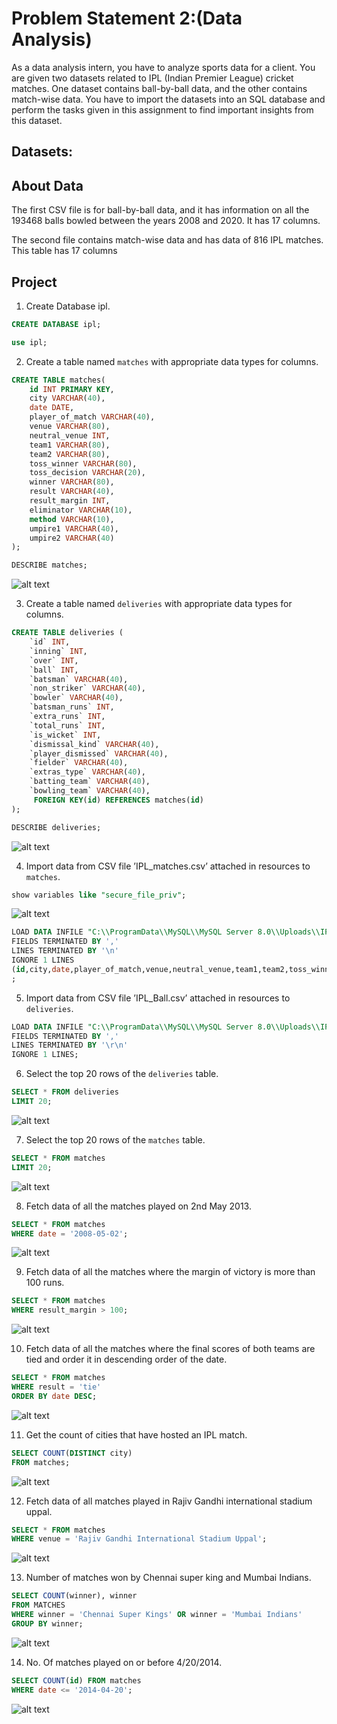 # Problem Statement 2:(Data Analysis)

As a data analysis intern, you have to analyze sports data for a client. You are given two datasets related to IPL (Indian Premier League) cricket matches. One dataset contains ball-by-ball data, and the other contains match-wise data. You have to import the datasets into an SQL database and perform the tasks given in this assignment to find important insights from this dataset.

## Datasets:



## About Data

The first CSV file is for ball-by-ball data, and it has information on all the 193468 balls bowled between the years 2008 and 2020. It has 17 columns.

The second file contains match-wise data and has data of 816 IPL matches. This table has 17 columns

## Project

1. Create Database ipl.
```sql
CREATE DATABASE ipl;
```

```sql
use ipl;
```

2. Create a table named `matches` with appropriate data types for columns.
```sql
CREATE TABLE matches(
    id INT PRIMARY KEY,
    city VARCHAR(40),
    date DATE,
    player_of_match VARCHAR(40),
    venue VARCHAR(80),
    neutral_venue INT,
    team1 VARCHAR(80),
    team2 VARCHAR(80),
    toss_winner VARCHAR(80),
    toss_decision VARCHAR(20),
    winner VARCHAR(80),
    result VARCHAR(40),
    result_margin INT,
    eliminator VARCHAR(10),
    method VARCHAR(10),
    umpire1 VARCHAR(40),
    umpire2 VARCHAR(40)
);
```

```sql
DESCRIBE matches;
```
![alt text](describe_matches.png)


3. Create a table named `deliveries` with appropriate data types for columns.
```sql
CREATE TABLE deliveries (
    `id` INT,
    `inning` INT,
    `over` INT,
    `ball` INT,
    `batsman` VARCHAR(40),
    `non_striker` VARCHAR(40),
    `bowler` VARCHAR(40),
    `batsman_runs` INT,
    `extra_runs` INT,
    `total_runs` INT,
    `is_wicket` INT,
    `dismissal_kind` VARCHAR(40),
    `player_dismissed` VARCHAR(40),
    `fielder` VARCHAR(40),
    `extras_type` VARCHAR(40),
    `batting_team` VARCHAR(40),
    `bowling_team` VARCHAR(40),
     FOREIGN KEY(id) REFERENCES matches(id)
);
```

```sql
DESCRIBE deliveries;
```
![alt text](describe_deliveries.png)


4. Import data from CSV file ’IPL_matches.csv’ attached in resources to `matches`.
```sql
show variables like "secure_file_priv";
```
![alt text](secure_file_priv.png)


```sql
LOAD DATA INFILE "C:\\ProgramData\\MySQL\\MySQL Server 8.0\\Uploads\\IPL_matches.csv" INTO TABLE matches
FIELDS TERMINATED BY ','
LINES TERMINATED BY '\n'
IGNORE 1 LINES
(id,city,date,player_of_match,venue,neutral_venue,team1,team2,toss_winner,toss_decision,winner,result,result_margin,eliminator,method,umpire1,umpire2)
;
```

5.  Import data from CSV file ’IPL_Ball.csv’ attached in resources to `deliveries`.
```sql
LOAD DATA INFILE "C:\\ProgramData\\MySQL\\MySQL Server 8.0\\Uploads\\IPL_Ball.csv" INTO TABLE deliveries
FIELDS TERMINATED BY ','
LINES TERMINATED BY '\r\n'
IGNORE 1 LINES;
```

6. Select the top 20 rows of the `deliveries` table.
```sql
SELECT * FROM deliveries
LIMIT 20;
```

![alt text](deliveries_top20.png)

7. Select the top 20 rows of the `matches` table.
```sql
SELECT * FROM matches
LIMIT 20;
```

![alt text](matches_top20.png)

8.  Fetch data of all the matches played on 2nd May 2013.
```sql
SELECT * FROM matches
WHERE date = '2008-05-02';
```
![alt text](matches_2may13.png)

9.  Fetch data of all the matches where the margin of victory is more than 100 runs.
```sql
SELECT * FROM matches
WHERE result_margin > 100;
```
![alt text](matches_above100.png)

10.  Fetch data of all the matches where the final scores of both teams are tied and order it in descending order of the date.
```sql
SELECT * FROM matches
WHERE result = 'tie'
ORDER BY date DESC;
```
![alt text]("file:///C:/Users/aditya/task_2/matches_desc.PNG")

11. Get the count of cities that have hosted an IPL match.
```sql
SELECT COUNT(DISTINCT city) 
FROM matches;
```
![alt text](ipl_city.png)

12. Fetch data of all matches played in Rajiv Gandhi international stadium uppal.
```sql
SELECT * FROM matches
WHERE venue = 'Rajiv Gandhi International Stadium Uppal';
```
![alt text](matches_rajivgandhi.png)

13. Number of matches won by Chennai super king and Mumbai Indians.
```sql
SELECT COUNT(winner), winner 
FROM MATCHES
WHERE winner = 'Chennai Super Kings' OR winner = 'Mumbai Indians'
GROUP BY winner;
```
![alt text](won_chennai_mumbai.png)

14. No. Of matches played on or before 4/20/2014.
```sql
SELECT COUNT(id) FROM matches
WHERE date <= '2014-04-20';
```
![alt text](matches_20apr14.png)















